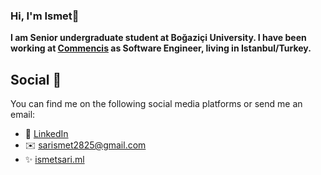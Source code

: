 ### Hi, I'm Ismet👋

<strong>I am Senior undergraduate student at Boğaziçi University. I have been working at [Commencis](https://www.commencis.com/) as Software Engineer, living in Istanbul/Turkey.</strong>

## Social 📱
You can find me on the following social media platforms or send me an email:
* 👔 [LinkedIn](https://www.linkedin.com/in/ismet-sar%C4%B1-bbb2b6183/)
* ✉️ [sarismet2825@gmail.com](mailto:sarismet2825@gmail.com)
* ✨ [ismetsari.ml](http://ismetsari.ml/)

<!--
## [LinkedIn](https://www.linkedin.com/in/ismet-sar%C4%B1-bbb2b6183/)
I write a lot on a wide range of topics regarding front-end development and everything linked to that. You can have a look at [davebitter.com](https://www.davebitter.com)!


**sarismet/sarismet** is a ✨ _special_ ✨ repository because its `README.md` (this file) appears on your GitHub profile.

Here are some ideas to get you started:

- 🔭 I’m currently working on ...
- 🌱 I’m currently learning ...
- 👯 I’m looking to collaborate on ...
- 🤔 I’m looking for help with ...
- 💬 Ask me about ...
- 📫 How to reach me: ...
- 😄 Pronouns: ...
- ⚡ Fun fact: ...
-->
